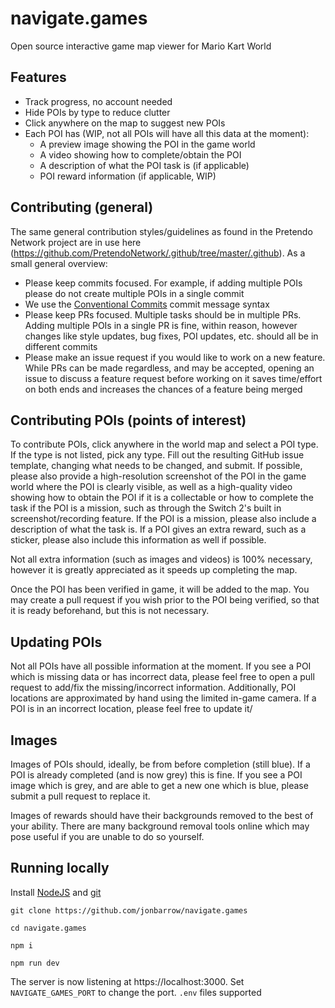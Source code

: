 # navigate.games

Open source interactive game map viewer for Mario Kart World

## Features

- Track progress, no account needed
- Hide POIs by type to reduce clutter
- Click anywhere on the map to suggest new POIs
- Each POI has (WIP, not all POIs will have all this data at the moment):
	- A preview image showing the POI in the game world
	- A video showing how to complete/obtain the POI
	- A description of what the POI task is (if applicable)
	- POI reward information (if applicable, WIP)

## Contributing (general)

The same general contribution styles/guidelines as found in the Pretendo Network project are in use here (https://github.com/PretendoNetwork/.github/tree/master/.github). As a small general overview:

- Please keep commits focused. For example, if adding multiple POIs please do not create multiple POIs in a single commit
- We use the [Conventional Commits](https://conventionalcommits.org) commit message syntax
- Please keep PRs focused. Multiple tasks should be in multiple PRs. Adding multiple POIs in a single PR is fine, within reason, however changes like style updates, bug fixes, POI updates, etc. should all be in different commits
- Please make an issue request if you would like to work on a new feature. While PRs can be made regardless, and may be accepted, opening an issue to discuss a feature request before working on it saves time/effort on both ends and increases the chances of a feature being merged

## Contributing POIs (points of interest)

To contribute POIs, click anywhere in the world map and select a POI type. If the type is not listed, pick any type. Fill out the resulting GitHub issue template, changing what needs to be changed, and submit. If possible, please also provide a high-resolution screenshot of the POI in the game world where the POI is clearly visible, as well as a high-quality video showing how to obtain the POI if it is a collectable or how to complete the task if the POI is a mission, such as through the Switch 2's built in screenshot/recording feature. If the POI is a mission, please also include a description of what the task is. If a POI gives an extra reward, such as a sticker, please also include this information as well if possible.

Not all extra information (such as images and videos) is 100% necessary, however it is greatly appreciated as it speeds up completing the map.

Once the POI has been verified in game, it will be added to the map. You may create a pull request if you wish prior to the POI being verified, so that it is ready beforehand, but this is not necessary.

## Updating POIs

Not all POIs have all possible information at the moment. If you see a POI which is missing data or has incorrect data, please feel free to open a pull request to add/fix the missing/incorrect information. Additionally, POI locations are approximated by hand using the limited in-game camera. If a POI is in an incorrect location, please feel free to update it/

## Images

Images of POIs should, ideally, be from before completion (still blue). If a POI is already completed (and is now grey) this is fine. If you see a POI image which is grey, and are able to get a new one which is blue, please submit a pull request to replace it.

Images of rewards should have their backgrounds removed to the best of your ability. There are many background removal tools online which may pose useful if you are unable to do so yourself.

## Running locally

Install [NodeJS](https://nodejs.org) and [git](https://git-scm.com)

```
git clone https://github.com/jonbarrow/navigate.games

cd navigate.games

npm i

npm run dev
```

The server is now listening at https://localhost:3000. Set `NAVIGATE_GAMES_PORT` to change the port. `.env` files supported